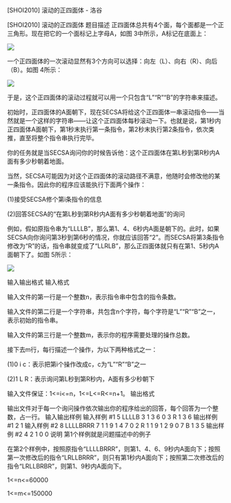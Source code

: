 



[SHOI2010] 滚动的正四面体 - 洛谷














[SHOI2010] 滚动的正四面体
题目描述
正四面体总共有4个面，每个面都是一个正三角形。现在把它的一个面标记上字母A，如图 3中所示，A标记在底面上：

![](https://cdn.luogu.com.cn/upload/pic/19848.png)

一个正四面体的一次滚动显然有3个方向可以选择：向左（L）、向右（R）、向后（B）。如图 4所示：

![](https://cdn.luogu.com.cn/upload/pic/19850.png)

于是，这个正四面体的滚动过程就可以用一个只包含“L”“R”“B”的字符串来描述。

初始时，正四面体的A面朝下，现在SECSA将给这个正四面体一串滚动指令——当然就是一个这样的字符串——让这个正四面体每秒滚动一下。也就是说，第1秒内正四面体A面朝下，第1秒末执行第一条指令，第2秒末执行第2条指令，依次类推，直至将整个指令串执行完毕。

你的任务就是当SECSA询问你的时候告诉他：这个正四面体在第L秒到第R秒内A面有多少秒朝着地面。

当然，SECSA可能因为对这个正四面体的滚动路径不满意，他随时会修改他的某一条指令。因此你的程序应该能执行下面两个操作：

(1)接受SECSA修个第i条指令的信息

(2)回答SECSA的“在第L秒到第R秒内A面有多少秒朝着地面”的询问

例如，假如原指令串为“LLLLB”，那么第1、4、6秒内A面是朝下的。此时，如果SECSA向你询问第3秒到第6秒的情况，你就应该回答“2”。而SECSA将第3条指令修改为“R”的话，指令串就变成了“LLRLB”，那么正四面体就只有在第1、5秒内A面朝下了。如图 5所示：

![](https://cdn.luogu.com.cn/upload/pic/19851.png)


输入输出格式
输入格式

输入文件的第一行是一个整数n，表示指令串中包含的指令条数。

输入文件的第二行是一个字符串，共包含n个字符，每个字符是“L”“R”“B”之一，表示初始的指令串。

输入文件的第三行是一个整数m，表示你的程序需要处理的操作总数。

接下去m行，每行描述一个操作，为以下两种格式之一：

(1)0 i c：表示把第i个操作改成c，c为“L”“R”“B”之一

(2)1 L R：表示询问第L秒到第R秒内，A面有多少秒朝下

输入文件保证：1<=i<=n，1<=L<=R<=n+1。
输出格式

输出文件对于每一个询问操作依次输出你的程序给出的回答，每个回答为一个整数，占一行。
输入输出样例
输入样例 #1
5
LLLLB
3
1 3 6
0 3 R
1 3 6
输出样例 #1
2
1
输入样例 #2
8
LLLLBRRR
7
1 1 9
1 4 7
0 2 R
1 1 9
1 2 9
0 7 B
1 3 5
输出样例 #2
4
2
1
0
0
说明
第1个样例就是问题描述中的例子

在第2个样例中，按照原指令“LLLLBRRR”，则第1、4、6、9秒内A面向下；按照第一次修改后的指令“LRLLBRRR”，则只有第1秒内A面向下；按照第二次修改后的指令“LRLLBRBR”，则第1、9秒内A面向下。

1<=n<=60000

1<=m<=150000






